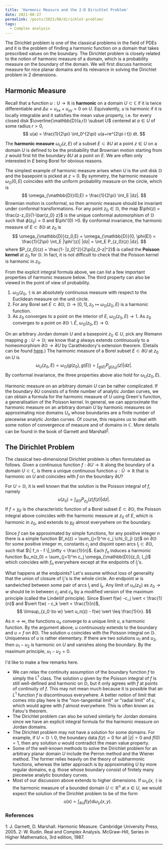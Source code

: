 ```yaml
---
title: 'Harmonic Measure and the 2-D Dirichlet Problem'
date: 2021-08-27
permalink: /posts/2021/08/dirichlet-problem/
tags:
  - Complex analysis
---
```


The Dirichlet problem is one of the classical problems in the field of PDEs and it is the problem of finding a harmonic function on a domain that takes prescribed values on the boundary. The Dirichlet problem is closely related to the notion of harmonic measure of a domain, which is a probability measure on the boundary of the domain. We will first discuss harmonic measure for nice planar domains and its relevance in solving the Dirichlet problem in 2 dimensions.

## Harmonic Measure

Recall that a function $u : U \to \mathbb{R}$ is **harmonic** on a domain $U \subset \mathbb{C}$ if it is twice differentiable and $\Delta u = u_{xx} + u_{yy} = 0$ on $U$. Equivalently, $u$ is harmonic if it is locally integrable and it satisfies the mean value property, i.e. for every closed disk $\overline{\mathbb{D}(a,r)} \subset U$ centered at $a \in U$ of some radius $r>0$,
$$
u(a) = \frac{1}{2\pi} \int_0^{2\pi} u(a+re^{2\pi i t}) dt.
$$

The **harmonic measure** $\omega_U(z,E)$ of a subset $E \subset \partial U$ at a point $z \in U$ on a domain $U$ is defined to be the probability that Brownian motion starting from $z$ would first hit the boundary $\partial U$ at a point on $E$. We are often only interested in $E$ being Borel for obvious reasons.

The simplest example of harmonic measure arises when $U$ is the unit disk $\mathbb{D}$ and the basepoint is picked at $z=0$. By symmetry, the harmonic measure $\omega_{\mathbb{D}}(0,E)$ coincides with the uniform probability measure on the circle, which is
$$
\omega_{\mathbb{D}}(0,E) = \frac{1}{2\pi} \int_E |dz|.
$$
Brownian motion is conformal, so then armonic measure should be invariant under conformal transformations. For any point $z_0 \in \mathbb{D}$, the map $\phi(z) = \frac{z-z_0}{1-\bar{z_0} z}$ is the unique conformal automorphism of $\mathbb{D}$ such that $\phi(z_0) =0$ and $\phi'(0) >0. By conformal invariance, the harmonic measure of $E \subset \partial \mathbb{D}$ at $z_0$ is
$$
\omega_{\mathbb{D}}(z_0,E) = \omega_{\mathbb{D}}(0, \phi(E)) = \frac{1}{2\pi} \int_E |\phi'(z)| |dz| = \int_E P_{z_0}(z) |dz|.
$$
where $P_{z_0}(z) = \frac{1- |z_0|^2}{2\pi|z_0-z|^2}$ is called the **Poisson kernel** at $z_0$ for $\mathbb{D}$. In fact, it is not difficult to check that the Poisson kernel is harmonic in $z_0$.

From the explicit integral formula above, we can list a few important properties of harmonic measure below. The third property can also be viewed in the point of view of probability.
1. $\omega_{\mathbb{D}} (z_0, \cdot)$ is an absolutely continuous measure with respect to the Euclidean measure on the unit circle.
2. For any Borel set $E \subset \partial \mathbb{D}$, $\mathbb{D} \to [0,1], z_0 \mapsto \omega_{\mathbb{D}}(z_0,E)$ is a harmonic function.
3. As $z_0$ converges to a point on the interior of $E$, $\omega_{\mathbb{D}}(z_0,E) \to 1$. As $z_0$ converges to a point on $\partial\mathbb{D} \backslash \bar{E}$, $\omega_{\mathbb{D}}(z_0,E) \to 0$.

On an arbitrary Jordan domain $U$ and a basepoint $z_0 \in U$, pick any Riemann mapping $g : U \to \mathbb{D}$; we know that $g$ always extends continuously to a homeomorphism $\partial \mathbb{D} \to \partial U$ by Carathéodory's extension theorem. (Details can be found [here](/posts/2020/08/continuous-extension-of-riemann-mappings-and-local-connectivity/).) The harmonic measure of a Borel subset $E \subset \partial U$ at $z_0$ on $U$ is
$$
\omega_{U} (z_0, E) = \omega_{\mathbb{D}} (g(z_0), g(E)) = \int_{g(E)} P_{g(z_0)}(z) |dz|.
$$
By conformal invariance, the three properties above also hold for $\omega_{U} (z_0, E)$.

Harmonic measure on an arbitrary domain $U$ can be rather complicated. If the boundary $\partial U$ consists of a finite number of analytic Jordan curves, we can obtain a formula for the harmonic measure of $U$ using Green's function, a generalisation of the Poisson kernel. In general, we can approximate the harmonic measure on an arbitrary domain $U$ by harmonic measures on approximating nice domains $U_n$ whose boundaries are a finite number of piecewise analytic Jordan curves. Of course, this requires us to deal with some notion of convergence of measure and of domains in $\mathbb{C}$. More details can be found in the book of Garnett and Marshall<sup>[1](#fn1)</sup>.

## The Dirichlet Problem

The classical two-dimensional Dirichlet problem is often formulated as follows. Given a continuous function $f: \partial U \to \mathbb{R}$ along the boundary of a domain $U \subset \mathbb{C}$, is there a unique continuous function $u : \bar{U} \to \mathbb{R}$ that is harmonic on $U$ and coincides with $f$ on the boundary $\partial U$?

For $U = \mathbb{D}$, it is well known that the solution is the Poisson integral of $f$, namely
$$
u(z_0) = \int_{\partial\mathbb{D}} P_{z_0}(z) f(z) |dz|.
$$
If $f = \chi_E$ is the characteristic function of a Borel subset $E\subset \partial \mathbb{D}$, the Poisson integral above coincides with the harmonic measure at $z_0$ of $E$, which is harmonic in $z_0$, and extends to $\chi_E$ almost everywhere on the boundary.

Since $f$ can be approximated by simple functions, for any positive integer $n$ there is a simple function $f_n(z) = \sum_{j=1}^m c_j \chi_{I_j} (z)$ on $\partial \mathbb{D}$ for some positive integer $m$, constants $c_j$ and disjoint open arcs $I_j \subset \partial \mathbb{D}$, such that $\| f_n - f \|_\infty < \frac{1}{n}$. Each $f_n$ induces a harmonic function $u_n(z_0) = \sum_{j=1}^m c_j \omega_{\mathbb{D}}(z_0, I_j)$ which coincides with $f_n$ everywhere except at the endpoints of $I_j$'s.

What happens at the endpoints? Let's assume without loss of generality that the union of closure of $I_j$'s is the whole circle. An endpoint $w$ is sandwiched between some pair of arcs $I_j$ and $I_k$. Any limit of $u_n(z_0)$ as $z_0\to w$ should lie in between $c_j$ and $c_k$ by a modified version of the maximum principle (called the Lindelöf principle). Since $\vert f(w) -c_j \vert < \frac{1}{n}$ and $\vert f(w) - c_k \vert < \frac{1}{n}$,
$$
\limsup_{z_0 \to w} \vert u_n(z) - f(w) \vert \leq \frac{1}{n}.
$$

As $n \to \infty$, the functions $u_n$ converge to a unique limit $u$, a harmonic function. By the argument above, $u$ continuously extends to the boundary and $u=f$ on $\partial \mathbb{D}$. The solution $u$ coincides with the Poisson integral on $\mathbb{D}$. Uniqueness of $u$ is rather elementary. If there are two solutions $u_1$ and $u_2$, then $u_1 - u_2$ is harmonic on $U$ and vanishes along the boundary. By the maximum principle, $u_1 - u_2 = 0$.

I'd like to make a few remarks here.
* We can relax the continuity assumption of the boundary function $f$ to simply the $L^1$ class. The solution $u$ given by the Poisson integral of $f$ is still well-defined and harmonic on $\mathbb{D}$, but it only agrees with $f$ at points of continuity of $f$. This may not mean much because it is possible that an $L^1$ function $f$ is discontinuous everywhere. A better notion of limit that comes into play here is the "non-tangential limit" or "radial limit" of $u$, which would agree with $f$ almost everywhere. This is often known as Fatou's theorem.
* The Dirichlet problem can also be solved similarly for Jordan domains since we have an explicit integral formula for the harmonic measure on Jordan domains.
* The Dirichlet problem may not have a solution for some domains. For example, if $U = \mathbb{D} \backslash {0}$, the boundary data $f(z) = 0$ for all $\vert z \vert =0$ and $f(0) = 1$, then any solution $u$ would contradict the mean value property.
* Some of the well-known methods to solve the Dirichlet problem for an arbitrary planar domain $U$ include the Perron method and the Wiener method. The former relies heavily on the theory of subharmonic functions, whereas the latter approach is by approximating $U$ by more regular domains, e.g. those whose boundary consist of finitely many piecewise analytic boundary curves.
* Most of our discussion above extends to higher dimensions. If $\omega_U (x, \cdot)$ is the harmonic measure of a bounded domain $U \subset \mathbb{R}^n$ at $x \in U$, we would expect the solution of the Dirichlet problem to be of the form
$$
u(x) = \int_{\partial U} f(y) d\omega_U(x,y).
$$

### References
<a name="fn1">1</a>: J. Garnett, D. Marshall. Harmonic Measure. Cambridge University Press, 2005.
<a name="fn2">2</a>: W. Rudin. Real and Complex Analysis. McGraw-Hill, Series in Higher Mathematics, 3rd edition, 1987.

------
